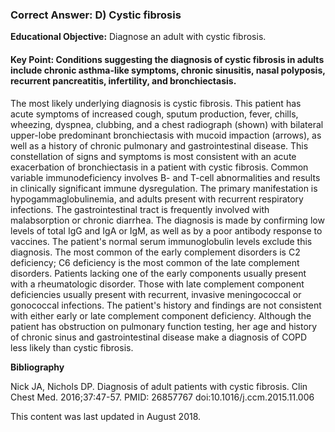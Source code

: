 
### Correct Answer: D) Cystic fibrosis 

**Educational Objective:** Diagnose an adult with cystic fibrosis.

#### **Key Point:** Conditions suggesting the diagnosis of cystic fibrosis in adults include chronic asthma-like symptoms, chronic sinusitis, nasal polyposis, recurrent pancreatitis, infertility, and bronchiectasis.

The most likely underlying diagnosis is cystic fibrosis. This patient has acute symptoms of increased cough, sputum production, fever, chills, wheezing, dyspnea, clubbing, and a chest radiograph (shown) with bilateral upper-lobe predominant bronchiectasis with mucoid impaction (arrows), as well as a history of chronic pulmonary and gastrointestinal disease. This constellation of signs and symptoms is most consistent with an acute exacerbation of bronchiectasis in a patient with cystic fibrosis.
Common variable immunodeficiency involves B- and T-cell abnormalities and results in clinically significant immune dysregulation. The primary manifestation is hypogammaglobulinemia, and adults present with recurrent respiratory infections. The gastrointestinal tract is frequently involved with malabsorption or chronic diarrhea. The diagnosis is made by confirming low levels of total IgG and IgA or IgM, as well as by a poor antibody response to vaccines. The patient's normal serum immunoglobulin levels exclude this diagnosis.
The most common of the early complement disorders is C2 deficiency; C6 deficiency is the most common of the late complement disorders. Patients lacking one of the early components usually present with a rheumatologic disorder. Those with late complement component deficiencies usually present with recurrent, invasive meningococcal or gonococcal infections. The patient's history and findings are not consistent with either early or late complement component deficiency.
Although the patient has obstruction on pulmonary function testing, her age and history of chronic sinus and gastrointestinal disease make a diagnosis of COPD less likely than cystic fibrosis.

**Bibliography**

Nick JA, Nichols DP. Diagnosis of adult patients with cystic fibrosis. Clin Chest Med. 2016;37:47-57. PMID: 26857767 doi:10.1016/j.ccm.2015.11.006

This content was last updated in August 2018.